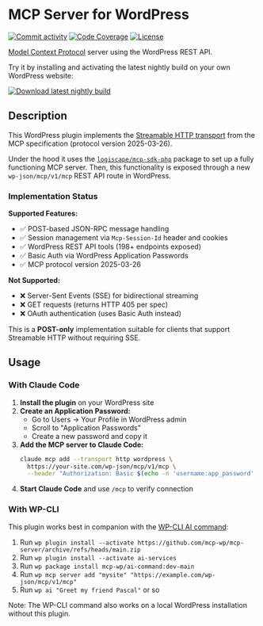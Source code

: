 # MCP Server for WordPress

[![Commit activity](https://img.shields.io/github/commit-activity/m/mcp-wp/mcp-server)](https://github.com/mcp-wp/mcp-server/pulse/monthly)
[![Code Coverage](https://codecov.io/gh/mcp-wp/mcp-server/branch/main/graph/badge.svg)](https://codecov.io/gh/mcp-wp/mcp-server)
[![License](https://img.shields.io/github/license/mcp-wp/mcp-server)](https://github.com/mcp-wp/mcp-server/blob/main/LICENSE)

[Model Context Protocol](https://modelcontextprotocol.io/) server using the WordPress REST API.

Try it by installing and activating the latest nightly build on your own WordPress website:

[![Download latest nightly build](https://img.shields.io/badge/Download%20latest%20nightly-24282D?style=for-the-badge&logo=Files&logoColor=ffffff)](https://mcp-wp.github.io/mcp-server/mcp.zip)

## Description

This WordPress plugin implements the [Streamable HTTP transport](https://modelcontextprotocol.io/specification/2025-03-26/basic/transports#streamable-http) from the MCP specification (protocol version 2025-03-26).

Under the hood it uses the [`logiscape/mcp-sdk-php`](https://github.com/logiscape/mcp-sdk-php) package to set up a fully functioning MCP server. Then, this functionality is exposed through a new `wp-json/mcp/v1/mcp` REST API route in WordPress.

### Implementation Status

**Supported Features:**
- ✅ POST-based JSON-RPC message handling
- ✅ Session management via `Mcp-Session-Id` header and cookies
- ✅ WordPress REST API tools (198+ endpoints exposed)
- ✅ Basic Auth via WordPress Application Passwords
- ✅ MCP protocol version 2025-03-26

**Not Supported:**
- ❌ Server-Sent Events (SSE) for bidirectional streaming
- ❌ GET requests (returns HTTP 405 per spec)
- ❌ OAuth authentication (uses Basic Auth instead)

This is a **POST-only** implementation suitable for clients that support Streamable HTTP without requiring SSE.

## Usage

### With Claude Code

1. **Install the plugin** on your WordPress site
2. **Create an Application Password:**
   - Go to Users → Your Profile in WordPress admin
   - Scroll to "Application Passwords"
   - Create a new password and copy it
3. **Add the MCP server to Claude Code:**
   ```bash
   claude mcp add --transport http wordpress \
     https://your-site.com/wp-json/mcp/v1/mcp \
     --header "Authorization: Basic $(echo -n 'username:app_password' | base64)"
   ```
4. **Start Claude Code** and use `/mcp` to verify connection

### With WP-CLI

This plugin works best in companion with the [WP-CLI AI command](https://github.com/mcp-wp/ai-command):

1. Run `wp plugin install --activate https://github.com/mcp-wp/mcp-server/archive/refs/heads/main.zip`
2. Run `wp plugin install --activate ai-services`
3. Run `wp package install mcp-wp/ai-command:dev-main`
4. Run `wp mcp server add "mysite" "https://example.com/wp-json/mcp/v1/mcp"`
5. Run `wp ai "Greet my friend Pascal"` or so

Note: The WP-CLI command also works on a local WordPress installation without this plugin.
